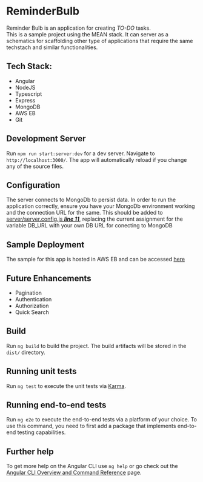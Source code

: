 # ReminderBulb

Reminder Bulb is an application for creating _TO-DO_ tasks.  
This is a sample project using the MEAN stack. It can server as a schematics for scaffolding other type of applications that require the same techstach and similar functionalities.

## Tech Stack:

- Angular
- NodeJS
- Typescript
- Express
- MongoDB
- AWS EB
- Git

## Development Server

Run `npm run start:server:dev` for a dev server. Navigate to `http://localhost:3000/`. The app will automatically reload if you change any of the source files.

## Configuration

The server connects to MongoDb to persist data. In order to run the application correctly, ensure you have your MongoDb environment working and the connection URL for the same. This should be added to [server/server.config.js **_line 11_**](https://github.com/delamazagj/reminder-bulb/blob/ddfcf2229f4f5bbdbae0de5342128d0edcfa849a/server/server.config.js#L11), replacing the current assignment for the variable DB_URL with your own DB URL for conecting to MongoDB

## Sample Deployment

The sample for this app is hosted in AWS EB and can be accessed [here](http://reminderbulb-env.eba-wbjzbauz.us-east-1.elasticbeanstalk.com/)

## Future Enhancements

- Pagination
- Authentication
- Authorization
- Quick Search

## Build

Run `ng build` to build the project. The build artifacts will be stored in the `dist/` directory.

## Running unit tests

Run `ng test` to execute the unit tests via [Karma](https://karma-runner.github.io).

## Running end-to-end tests

Run `ng e2e` to execute the end-to-end tests via a platform of your choice. To use this command, you need to first add a package that implements end-to-end testing capabilities.

## Further help

To get more help on the Angular CLI use `ng help` or go check out the [Angular CLI Overview and Command Reference](https://angular.io/cli) page.
